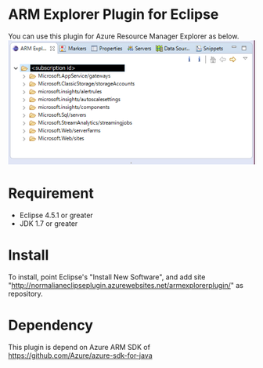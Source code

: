 # ARM Explorer Plugin for Eclipse
You can use this plugin for Azure Resource Manager Explorer as below.
![Azure Explorer overview](https://github.com/normalian/ARMExplorerPlugin/blob/master/media/readme/ARMExplorerEclipsePluginOverview.PNG "Azure Explorer overview")

# Requirement
- Eclipse 4.5.1 or greater
- JDK 1.7 or greater

# Install
To install, point Eclipse's "Install New Software", and add site "http://normalianeclipseplugin.azurewebsites.net/armexplorerplugin/" as repository.

# Dependency
This plugin is depend on Azure ARM SDK of https://github.com/Azure/azure-sdk-for-java
